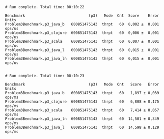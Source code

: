     # Run complete. Total time: 00:10:22

    Benchmark                             (p3)   Mode  Cnt  Score    Error   Units
    Problem3Benchmark.p3_java_b   600851475143  thrpt   60  0,002 ±  0,001  ops/us
    Problem3Benchmark.p3_clojure  600851475143  thrpt   60  0,006 ±  0,001  ops/us
    Problem3Benchmark.p3_scala    600851475143  thrpt   60  0,007 ±  0,001  ops/us
    Problem3Benchmark.p3_java_l   600851475143  thrpt   60  0,015 ±  0,001  ops/us
    Problem3Benchmark.p3_java_ln  600851475143  thrpt   60  0,015 ±  0,001  ops/us


    # Run complete. Total time: 00:10:23

    Benchmark                             (p3)   Mode  Cnt   Score   Error   Units
    Problem3Benchmark.p3_java_b   600851475143  thrpt   60   1,897 ± 0,039  ops/ms
    Problem3Benchmark.p3_clojure  600851475143  thrpt   60   6,808 ± 0,175  ops/ms
    Problem3Benchmark.p3_scala    600851475143  thrpt   60   7,414 ± 0,057  ops/ms
    Problem3Benchmark.p3_java_ln  600851475143  thrpt   60  14,501 ± 0,349  ops/ms
    Problem3Benchmark.p3_java_l   600851475143  thrpt   60  14,598 ± 0,129  ops/ms